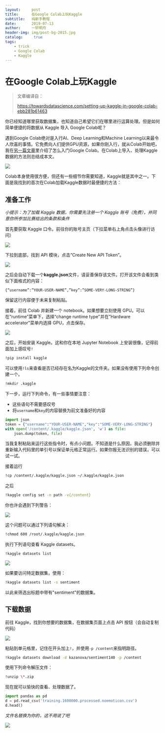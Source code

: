```yaml
---
layout:     post
title:      在Google Colab上玩Kaggle
subtitle:   纯新手教程
date:       2019-07-13
author:     一轩明月
header-img: img/post-bg-2015.jpg
catalog: 	 true
tags:
    - trick
    - Google Colab
	- Kaggle
---
```


# 在Google Colab上玩Kaggle

> 文章编译自：
>
> https://towardsdatascience.com/setting-up-kaggle-in-google-colab-ebb281b61463

你已经知道哪里获取数据集，也知道自己希望它们在哪里进行运算处理。但是如何简单便捷的将数据从 Kaggle 导入 Google Colab呢？

遇到Google Colab绝对是入行AI、Deep Learning和Machine Learning以来最令人欣喜的事情。它免费向人们提供GPU资源，如果你刚入行，就从Colab开始吧，我在[另一篇文章]([https://libertydream.github.io/2019/06/29/Google-Colab-%E5%85%A5%E9%97%A8/](https://libertydream.github.io/2019/06/29/Google-Colab-入门/))里介绍了怎么入门Google Colab。在Colab上导入、处理Kaggle数据的方法则总结成本文。

![]( https://raw.githubusercontent.com/LibertyDream/diy_img_host/master/img/2019-07-13_run_in_rain.png)

Colab本身使用很方便，但还有一些细节你需要知道，Kaggle就是其中之一。下面是我找到的首次在Colab加载Kaggle数据时最便捷的方法：

## 准备工作

_小提示：为了加载 Kaggle 数据，你需要先注册一个 Kaggle 账号（免费），并同意你所参加比赛给出的条款和条件_

首先要获取 Kaggle 口令。前往你的账号主页（下拉菜单右上角点击头像进行访问）

![]( https://raw.githubusercontent.com/LibertyDream/diy_img_host/master/img/2019-07-13_Kaggle_account.png)

下拉到底部，找到 API 模块，点击“Create New API Token”。

![]( https://raw.githubusercontent.com/LibertyDream/diy_img_host/master/img/2019-07-13_create_new_token.png)

之后会自动下载一个**kaggle.json**文件，请妥善保存该文件。打开该文件会看到类似下面格式的内容：

```
{“username”:”YOUR-USER-NAME”,”key”:”SOME-VERY-LONG-STRING”}
```

保留这行内容便于未来复制粘贴。

接着，前往 Colab 并新建一个 notebook。如果想要立刻使用 GPU。可以在“runtime”菜单下，选择“change runtime type"并在”Hardware accelerator"菜单内选择 GPU，点击保存。

![]( https://raw.githubusercontent.com/LibertyDream/diy_img_host/master/img/20190715234741.png)

之后，开始安装 Kaggle。这和你在本地 Jupyter Notebook 上安装很像，记得前面加上感叹号`!`

```bash
!pip install kaggle
```

可以使用`!ls`来查看是否已经存在名为Kaggle的文件夹。如果没有使用下列命令创建一个。

```bash
!mkdir .kaggle
```

下一步，运行下列命令，有一些事情要注意：

* 这些语句不需要感叹号
* 将`username`和`key`的内容替换为前文准备好的内容

```python
import json
token = {"username":"YOUR-USER-NAME","key":"SOME-VERY-LONG-STRING"}
with open('/content/.kaggle/kaggle.json', 'w') as file:
    json.dump(token, file)
```

当我复制粘贴来运行这些指令时，有点小问题。不知道是什么原因，我必须删除并重新输入代码里的单引号以保证单元格正常运行。如果你报无法识别的错误，可以试一试。

接着运行

```bash
!cp /content/.kaggle/kaggle.json ~/.kaggle/kaggle.json
```

之后

```bash
!kaggle config set -n path -v{/content}
```

你也许会遇到下列警告：

![]( https://raw.githubusercontent.com/LibertyDream/diy_img_host/master/img/20190716000250.png)

这个问题可以通过下列语句解决：

```bash
!chmod 600 /root/.kaggle/kaggle.json
```

执行下列语句查看 Kaggle datasets。

```bash
!kaggle datasets list
```

![]( https://raw.githubusercontent.com/LibertyDream/diy_img_host/master/img/20190716000552.png)

如果要访问特定数据集，使用：

```bash
!kaggle datasets list -s sentiment
```

以此来筛选出标题中带有"sentiment"的数据集。

## 下载数据

前往 Kaggle，找到你想要的数据集，在数据集页面上点击 API 按钮（会自动复制代码）

![]( https://raw.githubusercontent.com/LibertyDream/diy_img_host/master/img/20190716001156.png)

粘贴到单元格里，记住在开头加上`!`，并使用`-p /content`来指明路径。

```bash
!kaggle datasets download -d kazanova/sentiment140 -p /content
```

使用下列命令解压文件：

```bash
!unzip \*.zip
```

现在就可以愉快的查看、处理数据了。

```python
import pandas as pd
d = pd.read_csv('training.1600000.processed.noemoticon.csv')
d.head()
```

_文件名替换为你的，这不用说了吧_

![]( https://raw.githubusercontent.com/LibertyDream/diy_img_host/master/img/20190716001945.png)

